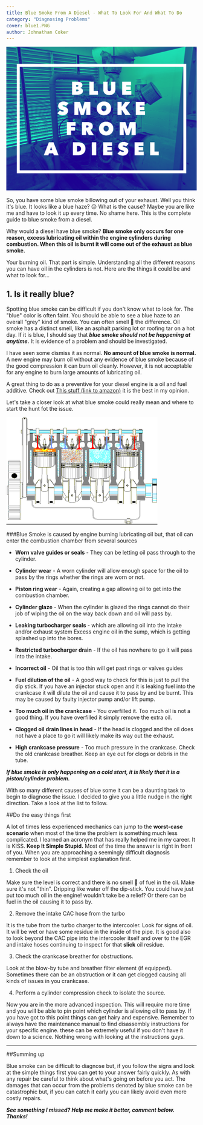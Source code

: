 ```yaml
---
title: Blue Smoke From A Diesel - What To Look For And What To Do
category: "Diagnosing Problems"
cover: blue1.PNG
author: Johnathan Coker
---
```


![unsplash.com](./blue1.PNG)

So, you have some blue smoke billowing out of your exhaust. Well you think it's blue. It looks like a blue haze? 😕 What is the cause? Maybe you are like me and have to look it up every time. No shame here. This is the complete guide to blue smoke from a diesel.   

Why would a diesel have blue smoke? **Blue smoke only occurs for one reason, excess lubricating oil within the engine cylinders during combustion. When this oil is burnt it will come out of the exhaust as blue smoke.**

 Your burning oil. That part is simple. Understanding all the different reasons you can have oil in the cylinders is not. Here are the things it could be and what to look for... 

## 1. Is it really blue?

Spotting blue smoke can be difficult if you don't know what to look for. The "blue" color is often faint. You should be able to see a blue haze to an overall "grey" kind of smoke. You can often smell 👃 the difference. Oil smoke has a distinct smell, like an asphalt parking lot or roofing tar on a hot day. If it is blue, I should say that ***blue smoke should not be happening at anytime.*** It is evidence of a problem and should be investigated. 

I have seen some dismiss it as normal. **No amount of blue smoke is normal.** A new engine may burn oil without any evidence of blue smoke because of the good compression it can burn oil cleanly. However, it is not acceptable for any engine to burn large amounts of lubricating oil.

A great thing to do as a preventive for your diesel engine is a oil and fuel additive. Check out [This stuff (link to amazon)](https://amzn.to/30RdaDo) it is the best in my opinion. 

Let's take a closer look at what blue smoke could really mean and where to start the hunt fot the issue. 


![engine](./engine.gif)

###Blue Smoke is caused by engine burning lubricating oil but, that oil can enter the combustion chamber from several sources 

- **Worn valve guides or seals** - They can be letting oil pass through to the cylinder. 

- **Cylinder wear** - A worn cylinder will allow enough space for the oil to pass by the rings whether the rings are worn or not. 

- **Piston ring wear** - Again, creating a gap allowing oil to get into the combustion chamber. 

- **Cylinder glaze** - When the cylinder is glazed the rings cannot do their job of wiping the oil on the way back down and oil will pass by.

- **Leaking turbocharger seals** - which are allowing oil into the intake and/or exhaust system Excess engine oil in the sump, which is getting splashed up into the bores.

- **Restricted turbocharger drain** - If the oil has nowhere to go it will pass into the intake. 

- **Incorrect oil** - Oil that is too thin will get past rings or valves guides


- **Fuel dilution of the oil** - A good way to check for this is just to pull the dip stick. If you have an injector stuck open and it is leaking fuel into the crankcase it will dilute the oil and cause it to pass by and be burnt. This may be caused by faulty injector pump and/or lift pump.

- **Too much oil in the crankcase** - You overfilled it. Too much oil is not a good thing. If you have overfilled it simply remove the extra oil.

- **Clogged oil drain lines in head** - If the head is clogged and the oil does not have a place to go it will likely make its way out the exhaust. 

- **High crankcase pressure** - Too much pressure in the crankcase. Check the old crankcase breather. Keep an eye out for clogs or debris in the tube.

***If blue smoke is only happening on a cold start, it is likely that it is a piston/cylinder problem.***  

With so many different causes of blue some it can be a daunting task to begin to diagnose the issue. I decided to give you a little nudge in the right direction. Take a look at the list to follow. 


##Do the easy things first

A lot of times less experienced mechanics can jump to the **worst-case scenario** when most of the time the problem is something much less complicated. I learned an acronym that has really helped me in my career. It is KISS. **Keep It Simple Stupid.**  Most of the time the answer is right in front of you. When you are approaching a seemingly difficult diagnosis remember to look at the simplest explanation first.

1. Check the oil 

Make sure the level is correct and there is no smell 👃 of fuel in the oil. Make sure it's not "thin". Dripping like water off the dip-stick. You could have just put too much oil in the engine! wouldn't take be a relief? Or there can be fuel in the oil causing it to pass by. 

2. Remove the intake CAC hose from the turbo

It is the tube from the turbo charger to the intercooler. Look for signs of oil. It will be wet or have some residue in the inside of the pipe. It is good also to look beyond the CAC pipe into the intercooler itself and over to the EGR and intake hoses continuing to inspect for that **slick** oil residue. 

3. Check the crankcase breather for obstructions.

Look at the blow-by tube and breather filter element (if equipped). Sometimes there can be an obstruction or it can get clogged causing all kinds of issues in you crankcase. 

4. Perform a cylinder compression check to isolate the source.

Now you are in the more advanced inspection. This will require more time and you will be able to pin point which cylinder is allowing oil to pass by. If you have got to this point things can get hairy and expensive. Remember to always have the maintenance manual to find disassembly instructions for your specific engine. these can be extremely useful if you don't have it down to a science. Nothing wrong with looking at the instructions guys. 



****

##Summing up

Blue smoke can be difficult to diagnose but, if you follow the signs and look at the simple things first you can get to your answer fairly quickly. As with any repair be careful to think about what's going on before you act. The damages that can occur from the problems denoted by blue smoke can be catastrophic but, if you can catch it early you can likely avoid even more costly repairs.  

***See something I missed? Help me make it better, comment below. Thanks!***